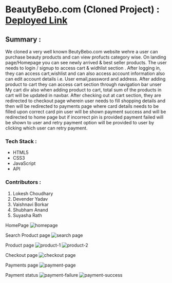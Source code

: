 
# BeautyBebo.com (Cloned Project) : <a href="https://lovely-melba-cbde6f.netlify.app/" > Deployed Link </a>

## Summary :
We cloned a very well known BeutyBebo.com website wehre a user can purchase beauty products and can view profucts category wise. On landing page/Homepage you can see newly arrived & best seller products. The user needs to login / signup to access cart & widhlist section . After logging in, they can access cart,wishlist and can also access account information also can edit account details i.e. User email,password and address. After adding product to cart they can access cart section through navigation bar unser My cart div also when adding product to cart, total sum of the products in cart will be updated in navbar. After checking out at cart section, they are redirected to checkout page wherein user needs to fill shopping details and then will be redirected to payments page where card details needs to be filled upon correct card pin user will be shown payment success and will be redirected to home page but if incorrect pin is provided payment failed will be shown to user and retry payment option will be provided to user by clicking which user can retry payment.

### Tech Stack : 
  * HTML5 
  * CSS3
  * JavaScript 
  * API

### Contributors :
1. Lokesh Choudhary
2. Devender Yadav
3. Vaishnavi Borkar
4. Shubham Anand
5. Suyasha Rath

HomePage 
![homepage](https://user-images.githubusercontent.com/103635403/180638361-1f76a0bb-1185-4c92-907b-48438de1a3ec.png)

Search Product page
![search page](https://user-images.githubusercontent.com/103635403/180638855-6fa25eba-bf62-4e42-999c-55b66ee979d1.png)

Product page
![product-1](https://user-images.githubusercontent.com/103635403/180638860-9b4072ef-1b83-4320-ab0a-1b1534c0aa46.png)
![product-2](https://user-images.githubusercontent.com/103635403/180638864-16cedbbf-567e-4085-992e-c6227d8d1ae1.png)

Checkout page
![checkout page](https://user-images.githubusercontent.com/103635403/180638870-6acc2498-dd64-4cb3-930f-c6488ba9c313.png)

Payments page
![payment-page](https://user-images.githubusercontent.com/103635403/180638873-14e700fb-8a23-4453-b5fc-94c43fea2595.png)

Payment status
![payment-failure](https://user-images.githubusercontent.com/103635403/180638880-be067352-7e3e-4858-856d-b5f685fe4df3.png)
![payment-success](https://user-images.githubusercontent.com/103635403/180638885-925d387b-7f3d-4182-a2f7-1be786a67eaf.png)
